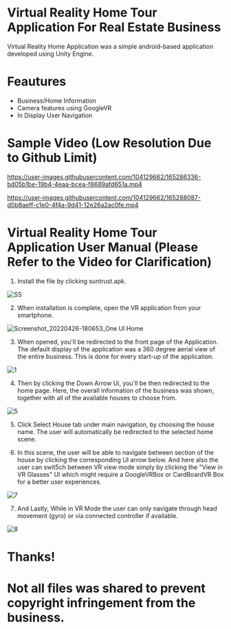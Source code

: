 # Virtual Reality Home Tour Application For Real Estate Business
Virtual Reality Home Application was a simple android-based application developed using Unity Engine.

# Feautures

* Business/Home Information
* Camera features using GoogleVR
* In Display User Navigation

# Sample Video (Low Resolution Due to Github Limit)
https://user-images.githubusercontent.com/104129662/165286336-bd05b1be-19b4-4eaa-bcea-f8689afd651a.mp4

https://user-images.githubusercontent.com/104129662/165288087-d0b8aeff-c1e0-4f4a-9d41-12e26a2ac0fe.mp4

# Virtual Reality Home Tour Application User Manual (Please Refer to the Video for Clarification)

1. Install the file by clicking suntrust.apk.

![SS](https://user-images.githubusercontent.com/104129662/165279953-a66dc279-247c-4e70-8561-313bdb95e3aa.jpg)

2. When installation is complete, open the VR application from your smartphone.

![Screenshot_20220426-180653_One UI Home](https://user-images.githubusercontent.com/104129662/165277980-b05d34cf-8f93-4ecc-8750-e7548d1304d4.jpg)

3. When opened, you'll be redirected to the front page of the Application. The default display of the application was a 360 degree aerial view of the entire business. This is done for every start-up of the application.

![1](https://user-images.githubusercontent.com/104129662/165281200-166452d3-c70e-4c17-b646-8864d6e46901.jpg)

4. Then by clicking the Down Arrow Ui, you'll be then redirected to the home page. Here, the overall information of the business was shown, together with all of the available houses to choose from.

![5](https://user-images.githubusercontent.com/104129662/165287780-fb49c79a-3398-4da7-b8bd-ca5a44a2dc97.jpg)

5. Click Select House tab under main navigation, by choosing the house name. The user will automatically be redirected to the selected home scene.

6. In this scene, the user will be able to navigate between section of the house by clicking the corresponding UI arrow below. And here also the user can swit5ch between VR view mode simply by clicking the "View in VR Glasses" UI which might require a GoogleVRBox or CardBoardVR Box for a better user experiences.

![7](https://user-images.githubusercontent.com/104129662/165289195-05dd08e7-8f62-420d-b344-4a2b3d13c91c.jpg)

7. And Lastly, While in VR Mode the user can only navigate through head movement (gyro) or via connected controller if available.

![8](https://user-images.githubusercontent.com/104129662/165291155-d83890aa-80d4-4ee4-92e2-432ba5d914d3.jpg)

# Thanks!
# Not all files was shared to prevent copyright infringement from the business.


